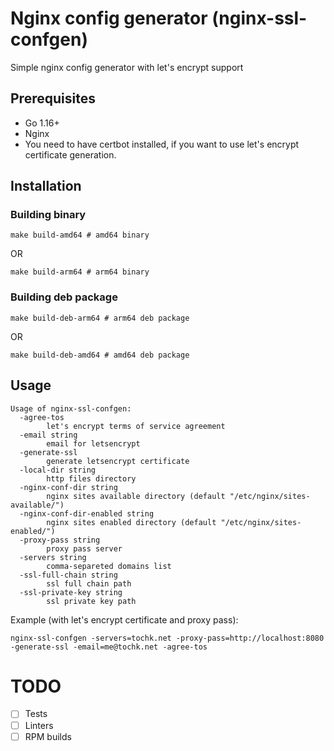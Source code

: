 # Nginx config generator (nginx-ssl-confgen)

Simple nginx config generator with let's encrypt support

## Prerequisites

- Go 1.16+
- Nginx
- You need to have certbot installed, if you want to use let's encrypt certificate generation.

## Installation

### Building binary

```shell
make build-amd64 # amd64 binary
```
OR
```shell
make build-arm64 # arm64 binary
```


### Building deb package

```shell
make build-deb-arm64 # arm64 deb package
```
OR
```shell
make build-deb-amd64 # amd64 deb package
```

## Usage

```
Usage of nginx-ssl-confgen:
  -agree-tos
        let's encrypt terms of service agreement
  -email string
        email for letsencrypt
  -generate-ssl
        generate letsencrypt certificate
  -local-dir string
        http files directory
  -nginx-conf-dir string
        nginx sites available directory (default "/etc/nginx/sites-available/")
  -nginx-conf-dir-enabled string
        nginx sites enabled directory (default "/etc/nginx/sites-enabled/")
  -proxy-pass string
        proxy pass server
  -servers string
        comma-separeted domains list
  -ssl-full-chain string
        ssl full chain path
  -ssl-private-key string
        ssl private key path
```

Example (with let's encrypt certificate and proxy pass):
```shell
nginx-ssl-confgen -servers=tochk.net -proxy-pass=http://localhost:8080 -generate-ssl -email=me@tochk.net -agree-tos
```

# TODO

- [ ] Tests
- [ ] Linters
- [ ] RPM builds